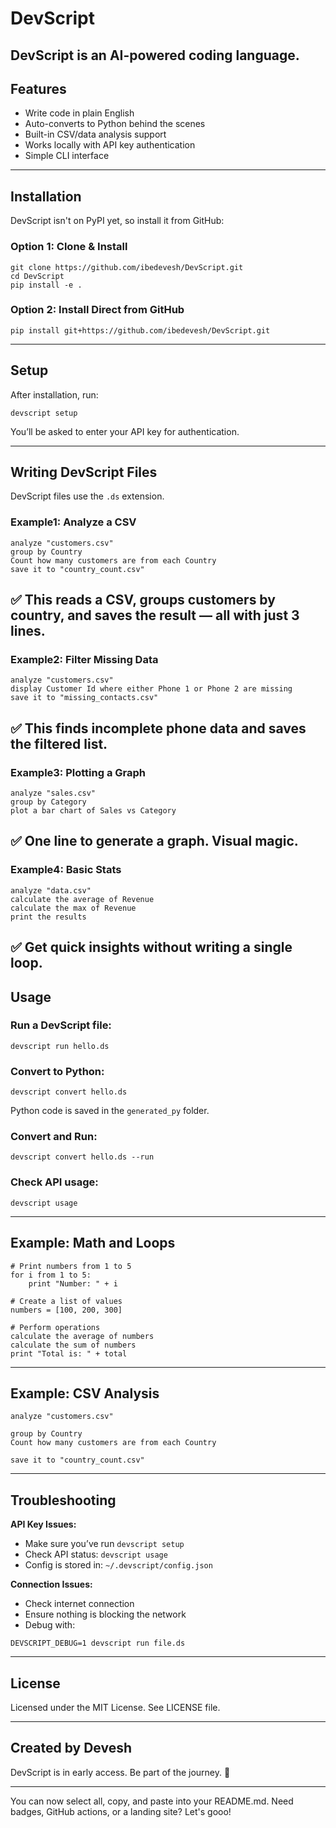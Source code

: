 # DevScript

**DevScript** is an AI-powered coding language.
---

## Features

- Write code in plain English  
- Auto-converts to Python behind the scenes  
- Built-in CSV/data analysis support  
- Works locally with API key authentication  
- Simple CLI interface

---

## Installation

DevScript isn't on PyPI yet, so install it from GitHub:

### Option 1: Clone & Install

```
git clone https://github.com/ibedevesh/DevScript.git
cd DevScript
pip install -e .
```

### Option 2: Install Direct from GitHub

```
pip install git+https://github.com/ibedevesh/DevScript.git
```

---

## Setup

After installation, run:

```
devscript setup
```

You’ll be asked to enter your API key for authentication.

---

## Writing DevScript Files

DevScript files use the `.ds` extension.

### Example1: Analyze a CSV

```
analyze "customers.csv"
group by Country
Count how many customers are from each Country
save it to "country_count.csv"

```
✅ This reads a CSV, groups customers by country, and saves the result — all with just 3 lines.
---

### Example2: Filter Missing Data

```
analyze "customers.csv"
display Customer Id where either Phone 1 or Phone 2 are missing
save it to "missing_contacts.csv"

```
✅ This finds incomplete phone data and saves the filtered list.
---

### Example3: Plotting a Graph

```
analyze "sales.csv"
group by Category
plot a bar chart of Sales vs Category

```
✅ One line to generate a graph. Visual magic.
---

### Example4: Basic Stats

```
analyze "data.csv"
calculate the average of Revenue
calculate the max of Revenue
print the results

```
✅ Get quick insights without writing a single loop.
---

## Usage

### Run a DevScript file:

```
devscript run hello.ds
```

### Convert to Python:

```
devscript convert hello.ds
```

Python code is saved in the `generated_py` folder.

### Convert and Run:

```
devscript convert hello.ds --run
```

### Check API usage:

```
devscript usage
```

---

## Example: Math and Loops

```
# Print numbers from 1 to 5
for i from 1 to 5:
    print "Number: " + i

# Create a list of values
numbers = [100, 200, 300]

# Perform operations
calculate the average of numbers
calculate the sum of numbers
print "Total is: " + total
```

---

## Example: CSV Analysis

```
analyze "customers.csv"

group by Country
Count how many customers are from each Country

save it to "country_count.csv"
```

---

## Troubleshooting

**API Key Issues:**

- Make sure you’ve run `devscript setup`
- Check API status: `devscript usage`
- Config is stored in: `~/.devscript/config.json`

**Connection Issues:**

- Check internet connection  
- Ensure nothing is blocking the network  
- Debug with:
```
DEVSCRIPT_DEBUG=1 devscript run file.ds
```

---

## License

Licensed under the MIT License. See LICENSE file.

---

## Created by Devesh

DevScript is in early access. Be part of the journey. 🚀

---

You can now select all, copy, and paste into your README.md. Need badges, GitHub actions, or a landing site? Let's gooo!
